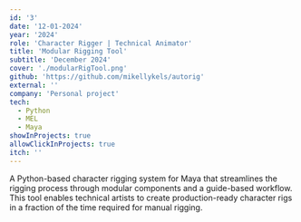 ```yaml
---
id: '3'
date: '12-01-2024'
year: '2024'
role: 'Character Rigger | Technical Animator'
title: 'Modular Rigging Tool'
subtitle: 'December 2024'
cover: './modularRigTool.png'
github: 'https://github.com/mikellykels/autorig'
external: ''
company: 'Personal project'
tech:
  - Python
  - MEL
  - Maya
showInProjects: true
allowClickInProjects: true
itch: ''
---
```


A Python-based character rigging system for Maya that streamlines the rigging process through modular components and a guide-based workflow. This tool enables technical artists to create production-ready character rigs in a fraction of the time required for manual rigging.
